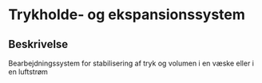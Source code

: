 # Trykholde- og ekspansionssystem

## Beskrivelse

Bearbejdningssystem for stabilisering af tryk og volumen i en væske eller i en luftstrøm
